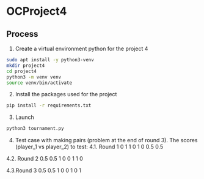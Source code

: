 # OCProject4
## Process
1. Create a virtual environment python for the project 4
```bash
sudo apt install -y python3-venv
mkdir project4
cd project4
python3 -m venv venv
source venv/bin/activate
```
2. Install the packages used for the project
```bash
pip install -r requirements.txt
```
3. Launch
```bash
python3 tournament.py
```
4. Test case with making pairs (problem at the end of round 3).
The scores (player_1 vs player_2)  to test:
4.1. Round 1
0 1
1 0
1 0
0.5 0.5

4.2. Round 2
0.5 0.5
1 0
0 1
1 0

4.3.Round 3
0.5 0.5
1 0
0 1
0 1

